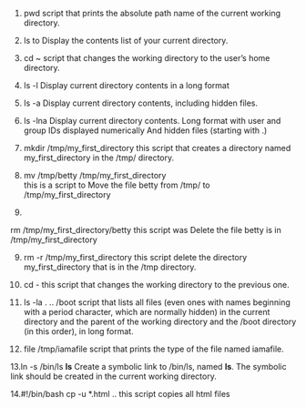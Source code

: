 
1. pwd  script that prints the absolute path name of the current working directory.

2. ls to Display the contents list of your current directory.

3. cd ~ script that changes the working directory to the user’s home directory.

4. ls -l Display current directory contents in a long format

5. ls -a Display current directory contents, including hidden files.

5. ls -lna Display current directory contents.
    Long format
    with user and group IDs displayed numerically
    And hidden files (starting with .)

6. mkdir /tmp/my_first_directory  this script that creates a directory named my_first_directory in the /tmp/ directory.

7. mv /tmp/betty /tmp/my_first_directory                        
this is a script to Move the file betty from /tmp/ to /tmp/my_first_directory

8.
rm /tmp/my_first_directory/betty
this script was Delete the file betty is in /tmp/my_first_directory

9. rm -r /tmp/my_first_directory
this script delete the directory my_first_directory that is in the /tmp directory.

10. cd -
this script that changes the working directory to the previous one.


11. ls -la . .. /boot
script that lists all files (even ones with names beginning with a period character, which are normally hidden) in the current directory and the parent of the working directory and the /boot directory (in this order), in long format.


12. file /tmp/iamafile
script that prints the type of the file named iamafile.

13.ln -s /bin/ls __ls__
Create a symbolic link to /bin/ls, named __ls__. The symbolic link should be created in the current working directory.

14.#!/bin/bash
cp -u *.html ..
this script copies all html files